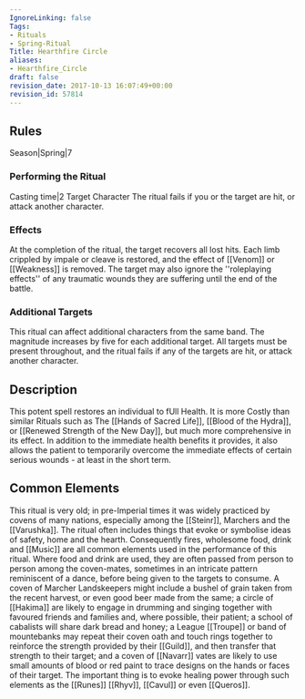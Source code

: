 ```yaml
---
IgnoreLinking: false
Tags:
- Rituals
- Spring-Ritual
Title: Hearthfire Circle
aliases:
- Hearthfire_Circle
draft: false
revision_date: 2017-10-13 16:07:49+00:00
revision_id: 57814
---
```


## Rules
Season|Spring|7
### Performing the Ritual
Casting time|2 Target Character
The ritual fails if you or the target are hit, or attack another character.
### Effects
At the completion of the ritual, the target recovers all lost hits. Each limb crippled by impale or cleave is restored, and the effect of [[Venom]] or [[Weakness]] is removed. The target may also ignore the ''roleplaying effects'' of any traumatic wounds they are suffering until the end of the battle.
### Additional Targets
This ritual can affect additional characters from the same band. The magnitude increases by five for each additional target. All targets must be present throughout, and the ritual fails if any of the targets are hit, or attack another character.
## Description
This potent spell restores an individual to fUll Health. It is more Costly than similar Rituals such as The [[Hands of Sacred Life]], [[Blood of the Hydra]], or [[Renewed Strength of the New Day]], but much more comprehensive in its effect. In addition to the immediate health benefits it provides, it also allows the patient to temporarily overcome the immediate effects of certain serious wounds - at least in the short term. 
## Common Elements
This ritual is very old; in pre-Imperial times it was widely practiced by covens of many nations, especially among the [[Steinr]], Marchers and the [[Varushka]]. The ritual often includes things that evoke or symbolise ideas of safety, home and the hearth. Consequently fires, wholesome food, drink and [[Music]] are all common elements used in the performance of this ritual. Where food and drink are used, they are often passed from person to person among the coven-mates, sometimes in an intricate pattern reminiscent of a dance, before being given to the targets to consume.
A coven of Marcher Landskeepers might include a bushel of grain taken from the recent harvest, or even good beer made from the same; a circle of [[Hakima]] are likely to engage in drumming and singing together with favoured friends and families and, where possible, their patient; a school of cabalists will share dark bread and honey; a League [[Troupe]] or band of mountebanks may repeat their coven oath and touch rings together to reinforce the strength provided by their [[Guild]], and then transfer that strength to their target; and a coven of [[Navarr]] vates are likely to use small amounts of blood or red paint to trace designs on the hands or faces of their target.
The important thing is to evoke healing power through such elements as the [[Runes]] [[Rhyv]], [[Cavul]] or even [[Queros]].